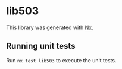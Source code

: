 # lib503

This library was generated with [Nx](https://nx.dev).

## Running unit tests

Run `nx test lib503` to execute the unit tests.
